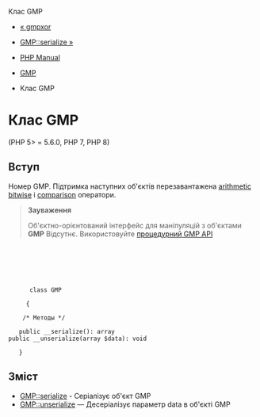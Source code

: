 Клас GMP

-   [« gmpxor](function.gmp-xor.html)
    
-   [GMP::serialize »](gmp.serialize.html)
    
-   [PHP Manual](index.html)
    
-   [GMP](book.gmp.html)
    
-   Клас GMP
    

# Клас GMP

(PHP 5> = 5.6.0, PHP 7, PHP 8)

## Вступ

Номер GMP. Підтримка наступних об'єктів перезавантажена [arithmetic](language.operators.arithmetic.html) [bitwise](language.operators.bitwise.html) і [comparison](language.operators.comparison.html) оператори.

> **Зауваження**
> 
> Об'єктно-орієнтований інтерфейс для маніпуляцій з об'єктами **GMP** Відсутнє. Використовуйте [процедурний GMP API](book.gmp.html)

```classsynopsis

     
    

    
     
      class GMP
     
     {

    /* Методы */
    
   public __serialize(): array
public __unserialize(array $data): void

   }
```

## Зміст

-   [GMP::serialize](gmp.serialize.html) - Серіалізує об'єкт GMP
-   [GMP::unserialize](gmp.unserialize.html) — Десеріалізує параметр data в об'єкті GMP
